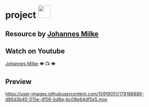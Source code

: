 # project   <img src="https://user-images.githubusercontent.com/10919051/178402698-b81b894c-6836-4da1-b465-6377594629e2.png" width="40" height="40">


## Resource by [Johannes Milke](https://www.youtube.com/c/JohannesMilke)  

## Watch on Youtube 

[Johannes Milke](https://www.youtube.com/watch?v=AXTbch6AvuE) 👁️ 📺 👁️

## Preview  

https://user-images.githubusercontent.com/10919051/179188889-d86d3b45-015e-4f56-bd6e-bc08e84df5e5.mov  